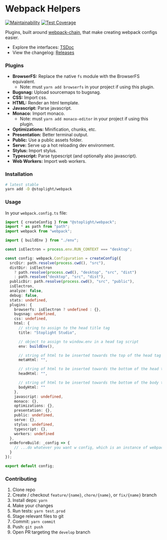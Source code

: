 # Webpack Helpers

[![Maintainability](https://api.codeclimate.com/v1/badges/42f95e29a1fba71d1387/maintainability)](https://codeclimate.com/github/stoplightio/webpack/maintainability) [![Test Coverage](https://api.codeclimate.com/v1/badges/42f95e29a1fba71d1387/test_coverage)](https://codeclimate.com/github/stoplightio/webpack/test_coverage)

Plugins, built around [webpack-chain](https://github.com/neutrinojs/webpack-chain), that make creating webpack configs easier.

- Explore the interfaces: [TSDoc](https://stoplightio.github.io/webpack/)
- View the changelog: [Releases](https://github.com/stoplightio/webpack/releases)

### Plugins

- **BrowserFS:** Replace the native `fs` module with the BrowserFS equivalent.
  - Note: must `yarn add browserfs` in your project if using this plugin.
- **Bugsnag:** Upload sourcemaps to bugsnag.
- **CSS:** Import css.
- **HTML:** Render an html template.
- **Javascript:** Parse javascript.
- **Monaco:** Import monaco.
  - Note: must `yarn add monaco-editor` in your project if using this plugin.
- **Optimizations:** Minification, chunks, etc.
- **Presentation:** Better terminal output.
- **Public:** Use a public assets folder.
- **Serve:** Serve up a hot reloading dev environment.
- **Stylus:** Import stylus.
- **Typescript:** Parse typescript (and optionally also javascript).
- **Web Workers:** Import web workers.

### Installation

```bash
# latest stable
yarn add -D @stoplight/webpack
```

### Usage

In your `webpack.config.ts` file:

```ts
import { createConfig } from "@stoplight/webpack";
import * as path from "path";
import webpack from "webpack";

import { buildEnv } from "./env";

const isElectron = process.env.RUN_CONTEXT === "desktop";

const config: webpack.Configuration = createConfig({
  srcDir: path.resolve(process.cwd(), "src"),
  distDir: isElectron
    ? path.resolve(process.cwd(), "desktop", "src", "dist")
    : path.resolve("desktop", "src", "dist"),
  publicDir: path.resolve(process.cwd(), "src", "public"),
  isElectron,
  analyze: false,
  debug: false,
  stats: undefined,
  plugins: {
    browserfs: isElectron ? undefined : {},
    bugsnag: undefined,
    css: undefined,
    html: {
      // string to assign to the head title tag
      title: "Stoplight Studio",

      // object to assign to window.env in a head tag script
      env: buildEnv(),

      // string of html to be inserted towards the top of the head tag
      metaHtml: "",

      // string of html to be inserted towards the bottom of the head tag
      headHtml: "",

      // string of html to be inserted towards the bottom of the body tag
      bodyHtml: ""
    },
    javascript: undefined,
    monaco: {},
    optimizations: {},
    presentation: {},
    public: undefined,
    serve: {},
    stylus: undefined,
    typescript: {},
    workers: undefined
  },
  onBeforeBuild: _config => {
    // ...do whatever you want w config, which is an instance of webpack-chain
  }
});

export default config;
```

### Contributing

1. Clone repo
2. Create / checkout `feature/{name}`, `chore/{name}`, or `fix/{name}` branch
3. Install deps: `yarn`
4. Make your changes
5. Run tests: `yarn test.prod`
6. Stage relevant files to git
7. Commit: `yarn commit`
8. Push: `git push`
9. Open PR targeting the `develop` branch
